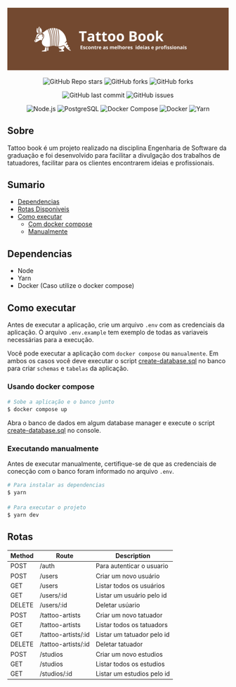 ![logo](./static/images/tattoo-book.png)


<div align="center">

![GitHub Repo stars](https://img.shields.io/github/stars/tattoo-book/tattoo-book-backend?style=social)
![GitHub forks](https://img.shields.io/github/forks/tattoo-book/tattoo-book-backend?style=social)
![GitHub forks](https://img.shields.io/github/commit-activity/w/tattoo-book/tattoo-book-backend?style=social)

![GitHub last commit](https://img.shields.io/github/last-commit/tattoo-book/tattoo-book-backend?style=for-the-badge)
![GitHub issues](https://img.shields.io/github/issues/tattoo-book/tattoo-book-backend?style=for-the-badge)


![Node.js](https://img.shields.io/badge/Node.js-22.14.0-339933?style=for-the-badge&logo=nodedotjs&logoColor=white)
![PostgreSQL](https://img.shields.io/badge/PostgreSQL-16.5-blue?style=for-the-badge)
![Docker Compose](https://img.shields.io/badge/Docker%20Compose-2.20.3-2496ED?style=for-the-badge)
![Docker](https://img.shields.io/badge/Docker-28.0.1-2496ED?style=for-the-badge)
![Yarn](https://img.shields.io/badge/Yarn-1.22.22-2C8EBB?style=for-the-badge&logo=yarn&logoColor=white)

</div>

## Sobre
Tattoo book é um projeto realizado na disciplina Engenharia de Software da graduação e foi desenvolvido para facilitar a divulgação dos trabalhos de tatuadores, facilitar para os clientes encontrarem ideias e profissionais.


## Sumario

- [Dependencias](#dependencias)
- [Rotas Disponiveis](#rotas)
- [Como executar](#como-executar)
  - [Com docker compose](#usando-docker-compose)
  - [Manualmente](#executando-manualmente)

## Dependencias

- Node
- Yarn
- Docker (Caso utilize o docker compose)

## Como executar

Antes de executar a aplicação, crie um arquivo `.env` com as credenciais da aplicação. O arquivo `.env.example` tem exemplo de todas as variaveis necessárias para a execução.

Você pode executar a aplicação com `docker compose` ou `manualmente`. Em ambos os casos você deve executar o script [create-database.sql](./create-database.sql) no banco para criar `schemas` e `tabelas` da aplicação.

### Usando docker compose

```bash
# Sobe a aplicação e o banco junto
$ docker compose up
```

Abra o banco de dados em algum database manager e execute o script [create-database.sql](./create-database.sql) no console.

### Executando manualmente

Antes de executar manualmente, certifique-se de que as credenciais de conecção com o banco foram informado no arquivo `.env`.

```bash
# Para instalar as dependencias
$ yarn

# Para executar o projeto
$ yarn dev
```

## Rotas

| Method | Route               | Description                |
| ------ | ------------------- | -------------------------- |
| POST   | /auth               | Para autenticar o usuario  |
| POST   | /users              | Criar um novo usuário      |
| GET    | /users              | Listar todos os usuários   |
| GET    | /users/:id          | Listar um usuário pelo id  |
| DELETE | /users/:id          | Deletar usúario            |
| POST   | /tattoo-artists     | Criar um novo tatuador     |
| GET    | /tattoo-artists     | Listar todos os tatuadors  |
| GET    | /tattoo-artists/:id | Listar um tatuador pelo id |
| DELETE | /tattoo-artists/:id | Deletar tatuador           |
| POST   | /studios            | Criar um novo estudios     |
| GET    | /studios            | Listar todos os estudios   |
| GET    | /studios/:id        | Listar um estudios pelo id |

